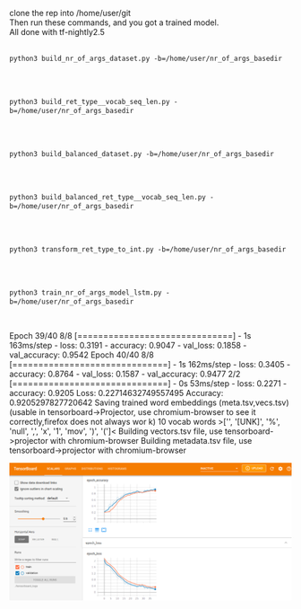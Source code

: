 clone the rep into /home/user/git
</br>
Then run these commands, and you got a trained model.
</br>
All done with tf-nightly2.5


<pre><code>
python3 build_nr_of_args_dataset.py -b=/home/user/nr_of_args_basedir
</code></pre>
</br>

<pre><code>
python3 build_ret_type__vocab_seq_len.py -b=/home/user/nr_of_args_basedir
</code></pre>
</br>

<pre><code>
python3 build_balanced_dataset.py -b=/home/user/nr_of_args_basedir
</code></pre>
</br>

<pre><code>
python3 build_balanced_ret_type__vocab_seq_len.py -b=/home/user/nr_of_args_basedir
</code></pre>
</br>

<pre><code>
python3 transform_ret_type_to_int.py -b=/home/user/nr_of_args_basedir
</code></pre>
</br>

<pre><code>
python3 train_nr_of_args_model_lstm.py -b=/home/user/nr_of_args_basedir
</code></pre>
</br>


Epoch 39/40
8/8 [==============================] - 1s 163ms/step - loss: 0.3191 - accuracy: 0.9047 - val_loss: 0.1858 - val_accuracy: 0.9542
Epoch 40/40
8/8 [==============================] - 1s 162ms/step - loss: 0.3405 - accuracy: 0.8764 - val_loss: 0.1587 - val_accuracy: 0.9477
2/2 [==============================] - 0s 53ms/step - loss: 0.2271 - accuracy: 0.9205
Loss:  0.22714632749557495
Accuracy:  0.9205297827720642
Saving trained word embeddings (meta.tsv,vecs.tsv)             (usable in tensorboard->Projector, use chromium-browser to see it correctly,firefox does not always wor
k)
10 vocab words >['', '[UNK]', '%', 'null', ',', 'x', '1', 'mov', ')', '(']<
Building vectors.tsv file, use tensorboard->projector with chromium-browser
Building metadata.tsv file, use tensorboard->projector with chromium-browser


![nr-of-args-scalars](../../pictures/nr_of_args/nr-of-args-scalars.png)